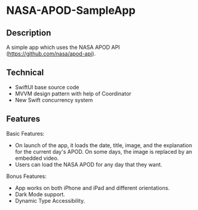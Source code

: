 # NASA-APOD-SampleApp

## Description
A simple app which uses the NASA APOD API (https://github.com/nasa/apod-api).

## Technical 
- SwiftUI base source code<br>
- MVVM design pattern with help of Coordinator<br>
- New Swift concurrency system

## Features
Basic Features:<br>
- On launch of the app, it loads the date, title, image, and the explanation for the current day's APOD. On some days, the image is replaced by an embedded video.<br>
- Users can load the NASA APOD for any day that they want.<br>

Bonus Features:<br>
- App works on both iPhone and iPad and different orientations.<br>
- Dark Mode support.<br>
- Dynamic Type Accessibility.
